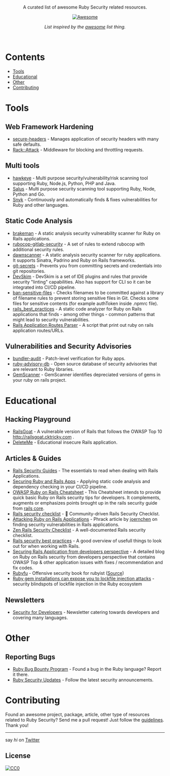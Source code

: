 <br/>
<div align="center">

A curated list of awesome Ruby Security related resources.

[![Awesome](https://awesome.re/badge.svg)](https://awesome.re)

_List inspired by the [awesome](https://github.com/sindresorhus/awesome) list thing._

</div>
<br/>

# Contents
- [Tools](#tools)
- [Educational](#educational)
- [Other](#other)
- [Contributing](#contributing)

# Tools

## Web Framework Hardening

- [secure-headers](https://github.com/twitter/secure_headers) - Manages application of security headers with many safe defaults.
- [Rack::Attack](https://github.com/kickstarter/rack-attack) - Middleware for blocking and throttling requests.

## Multi tools

- [hawkeye](https://github.com/hawkeyesec/scanner-cli) - Multi purpose security/vulnerability/risk scanning tool supporting Ruby, Node.js, Python, PHP and Java.
- [Salus](https://github.com/coinbase/salus) - Multi purpose security scanning tool supporting Ruby, Node, Python and Go.
- [Snyk](https://snyk.io) - Continuously and automatically finds & fixes vulnerabilities for Ruby and other languages.


## Static Code Analysis

- [brakeman](https://github.com/presidentbeef/brakeman) - A static analysis security vulnerability scanner for Ruby on Rails applications.
- [rubocop-gitlab-security](https://gitlab.com/gitlab-org/rubocop-gitlab-security) - A set of rules to extend rubocop with additional security rules.
- [dawnscanner](https://github.com/thesp0nge/dawnscanner) - A static analysis security scanner for ruby applications. It supports Sinatra, Padrino and Ruby on Rails frameworks.
- [git-secrets](https://github.com/awslabs/git-secrets) - Prevents you from committing secrets and credentials into git repositories.
- [DevSkim](https://github.com/Microsoft/DevSkim) - DevSkim is a set of IDE plugins and rules that provide security "linting" capabilities. Also has support for CLI so it can be integrated into CI/CD pipeline.
- [ban-sensitive-files](https://github.com/bahmutov/ban-sensitive-files) - Checks filenames to be committed against a library of filename rules to prevent storing sensitive files in Git. Checks some files for sensitive contents (for example authToken inside .npmrc file).
- [rails_best_practices](https://github.com/flyerhzm/rails_best_practices) - A static code analyzer for Ruby on Rails applications that finds - among other things - common patterns that might lead to security vulnerabilities.
- [Rails Application Routes Parser](https://gist.github.com/Splint3r7/198a3f8f19f20c28fff44993427012c3) - A script that print out ruby on rails application routes/URLs. 

## Vulnerabilities and Security Advisories

- [bundler-audit](https://rubygems.org/gems/bundler-audit) - Patch-level verification for Ruby apps.
- [ruby-advisory-db](https://github.com/rubysec/ruby-advisory-db) - Open source database of security advisories that are relevant to Ruby libraries.
- [GemScanner](https://github.com/Splint3r7/GemScanner) - GemScanner identifies depreciated versions of gems in your ruby on rails project.

# Educational

## Hacking Playground

- [RailsGoat](https://github.com/OWASP/railsgoat) - A vulnerable version of Rails that follows the OWASP Top 10 http://railsgoat.cktricky.com .
- [DeleteMe](https://github.com/rietta/DeleteMe) - Educational insecure Rails application.

## Articles & Guides

- [Rails Security Guides](https://guides.rubyonrails.org/security.html) - The essentials to read when dealing with Rails Applications.
- [Securing Ruby and Rails Apps](https://www.occamslabs.com/blog/securing-your-ruby-and-rails-codebase) - Applying static code analysis and dependency checking in your CI/CD pipeline.
- [OWASP Ruby on Rails Cheatsheet](https://www.owasp.org/index.php/Ruby_on_Rails_Cheatsheet) - This Cheatsheet intends to provide quick basic Ruby on Rails security tips for developers. It complements, augments or emphasizes points brought up in the rails security guide from [rails core](https://guides.rubyonrails.org/security.html).
- [Rails security checklist](https://github.com/eliotsykes/rails-security-checklist) - 🔑 Community-driven Rails Security Checklist.
- [Attacking Ruby on Rails Applications](http://www.phrack.org/issues/69/12.html#article) - Phrack article by [joernchen](https://twitter.com/joernchen) on finding security vulnerabilities in Rails applications.
- [Zen Rails Security Checklist](https://github.com/brunofacca/zen-rails-security-checklist#memcached-security) - A well-documented Rails security checklist.
- [Rails security best practices](https://github.com/ankane/secure_rails) - A good overview of usefull things to look out for when working with Rails.
- [Securing Rails Application from developers perspective](http://hassankhanyusufzai.com/securing-rails-application/) - A detailed blog on Ruby on Rails security from developers perspective that contains OWASP Top & other application issues with fixes /  recommendation and fix codes.
- [Rubyfu](https://rubyfu.net/) - Offensive security book for rubyist ([Source](https://github.com/rubyfu/RubyFu))
- [Ruby gem installations can expose you to lockfile injection attacks](https://snyk.io/blog/ruby-gem-installation-lockfile-injection-attacks) - security blindspots of lockfile injection in the Ruby ecosystem

## Newsletters
- [Security for Developers](https://www.getrevue.co/profile/devsecops) - Newsletter catering towards developers and covering many languages.

# Other

## Reporting Bugs

- [Ruby Bug Bounty Program](https://hackerone.com/ruby) - Found a bug in the Ruby language? Report it there.
- [Ruby Security Updates](https://www.ruby-lang.org/en/security/) - Follow the latest security announcements.

# Contributing

Found an awesome project, package, article, other type of resources related to Ruby Security? Send me a pull request!
Just follow the [guidelines](/CONTRIBUTING.md). Thank you!

---

say _hi_ on [Twitter](https://twitter.com/pxlpnk)

## License

[![CC0](http://mirrors.creativecommons.org/presskit/buttons/88x31/svg/cc-zero.svg)](http://creativecommons.org/publicdomain/zero/1.0/)
